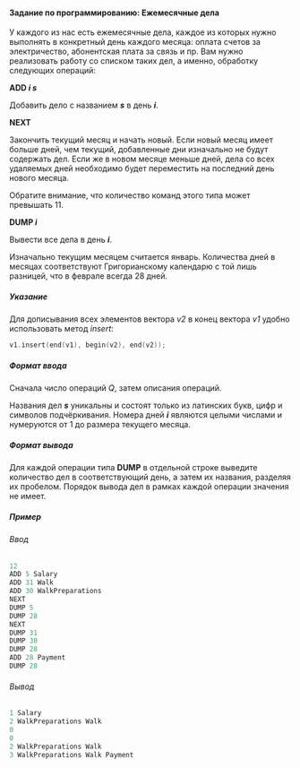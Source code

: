 #### Задание по программированию: Ежемесячные дела ####

У каждого из нас есть ежемесячные дела, каждое из которых нужно выполнять в конкретный день каждого месяца: оплата счетов за электричество, абонентская плата за связь и пр. Вам нужно реализовать работу со списком таких дел, а именно, обработку следующих операций:

**ADD *i s***

Добавить дело с названием ***s*** в день ***i***.

**NEXT**

Закончить текущий месяц и начать новый. Если новый месяц имеет больше дней, чем текущий, добавленные дни изначально не будут содержать дел. Если же в новом месяце меньше дней, дела со всех удаляемых дней необходимо будет переместить на последний день нового месяца.

Обратите внимание, что количество команд этого типа может превышать 11.

**DUMP *i***

Вывести все дела в день ***i***.

Изначально текущим месяцем считается январь. Количества дней в месяцах соответствуют Григорианскому календарю с той лишь разницей, что в феврале всегда 28 дней.

##### Указание #####
Для дописывания всех элементов вектора *v2* в конец вектора *v1* удобно использовать метод *insert*:

```objectivec
v1.insert(end(v1), begin(v2), end(v2));
```

##### Формат ввода #####
Сначала число операций *Q*, затем описания операций.

Названия дел ***s*** уникальны и состоят только из латинских букв, цифр и символов подчёркивания. Номера дней ***i*** являются целыми числами и нумеруются от 1 до размера текущего месяца.

##### Формат вывода #####
Для каждой операции типа **DUMP** в отдельной строке выведите количество дел в соответствующий день, а затем их названия, разделяя их пробелом. Порядок вывода дел в рамках каждой операции значения не имеет.

##### Пример #####
###### Ввод ######
```objectivec
12
ADD 5 Salary
ADD 31 Walk
ADD 30 WalkPreparations
NEXT
DUMP 5
DUMP 28
NEXT
DUMP 31
DUMP 30
DUMP 28
ADD 28 Payment
DUMP 28
```

###### Вывод ######
```objectivec
1 Salary
2 WalkPreparations Walk
0
0
2 WalkPreparations Walk
3 WalkPreparations Walk Payment
```